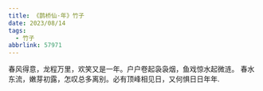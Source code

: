 ```yaml
---
title: 《鹊桥仙·年》竹子
date: 2023/08/14
tags:
  - 竹子
abbrlink: 57971
---
```


春风得意，龙程万里，欢笑又是一年。户户卷起袅袅烟，鱼戏惊水起微涟。
春水东流，嫩芽初露，怎叹总多离别。必有顶峰相见日，又何惧日日年年.
